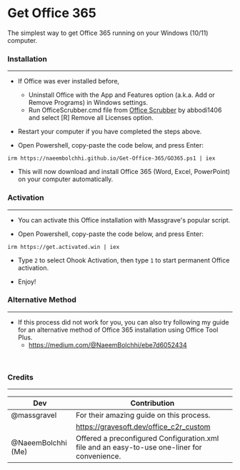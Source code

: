 # Get Office 365
The simplest way to get Office 365 running on your Windows (10/11) computer.

### Installation

---

  - If Office was ever installed before,
    - Uninstall Office with the App and Features option (a.k.a. Add or Remove Programs) in Windows settings.
    - Run OfficeScrubber.cmd file from [Office Scrubber](https://github.com/abbodi1406/WHD/raw/master/scripts/OfficeScrubber_13.zip) by abbodi1406 and select [R] Remove all Licenses option.

  - Restart your computer if you have completed the steps above.

  - Open Powershell, copy-paste the code below, and press Enter:
```
irm https://naeembolchhi.github.io/Get-Office-365/GO365.ps1 | iex
```

  - This will now download and install Office 365 (Word, Excel, PowerPoint) on your computer automatically.

### Activation

---

  - You can activate this Office installation with Massgrave's popular script.

  - Open Powershell, copy-paste the code below, and press Enter:
```
irm https://get.activated.win | iex
```

  - Type `2` to select Ohook Activation, then type `1` to start permanent Office activation.

  - Enjoy!

### Alternative Method

---

  - If this process did not work for you, you can also try following my guide for an alternative method of Office 365 installation using Office Tool Plus.
    - https://medium.com/@NaeemBolchhi/ebe7d6052434

<br>

###   Credits

---

| **Dev** | **Contribution** |
|---|---|
| @massgravel | For their amazing guide on this process. |
| | https://gravesoft.dev/office_c2r_custom |
| @NaeemBolchhi \(Me\) | Offered a preconfigured Configuration.xml file and an easy-to-use one-liner for convenience. |
